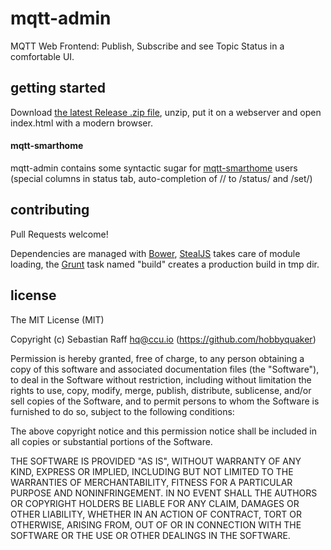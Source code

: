 # mqtt-admin

MQTT Web Frontend: Publish, Subscribe and see Topic Status in a comfortable UI. 

## getting started

Download [the latest Release .zip file](), unzip, put it on a webserver and open index.html with a modern browser.


#### mqtt-smarthome

mqtt-admin contains some syntactic sugar for [mqtt-smarthome](https://github.com/mqtt-smarthome/) users (special columns in status tab, auto-completion of // to /status/ and /set/)


## contributing

Pull Requests welcome!

Dependencies are managed with [Bower](http://bower.io/), [StealJS](http://stealjs.com/) takes care of module loading, 
the [Grunt](http://gruntjs.com/) task named "build" creates a production build in tmp dir.


## license

The MIT License (MIT)

Copyright (c) Sebastian Raff <hq@ccu.io> (https://github.com/hobbyquaker)

Permission is hereby granted, free of charge, to any person obtaining a copy
of this software and associated documentation files (the "Software"), to deal
in the Software without restriction, including without limitation the rights
to use, copy, modify, merge, publish, distribute, sublicense, and/or sell
copies of the Software, and to permit persons to whom the Software is
furnished to do so, subject to the following conditions:

The above copyright notice and this permission notice shall be included in
all copies or substantial portions of the Software.

THE SOFTWARE IS PROVIDED "AS IS", WITHOUT WARRANTY OF ANY KIND, EXPRESS OR
IMPLIED, INCLUDING BUT NOT LIMITED TO THE WARRANTIES OF MERCHANTABILITY,
FITNESS FOR A PARTICULAR PURPOSE AND NONINFRINGEMENT. IN NO EVENT SHALL THE
AUTHORS OR COPYRIGHT HOLDERS BE LIABLE FOR ANY CLAIM, DAMAGES OR OTHER
LIABILITY, WHETHER IN AN ACTION OF CONTRACT, TORT OR OTHERWISE, ARISING FROM,
OUT OF OR IN CONNECTION WITH THE SOFTWARE OR THE USE OR OTHER DEALINGS IN
THE SOFTWARE. 

